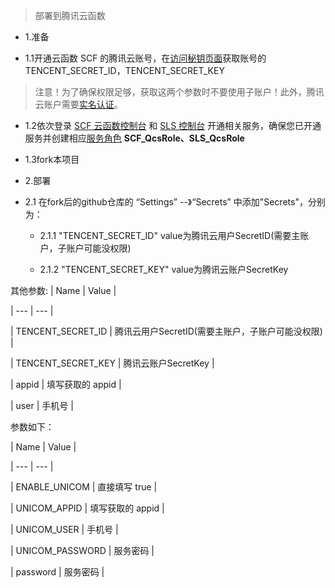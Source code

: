 > 部署到腾讯云函数

* 1.准备

* 1.1开通云函数 SCF 的腾讯云账号，在[访问秘钥页面](https://console.cloud.tencent.com/cam/capi)获取账号的 TENCENT_SECRET_ID，TENCENT_SECRET_KEY

> 注意！为了确保权限足够，获取这两个参数时不要使用子账户！此外，腾讯云账户需要[实名认证](https://console.cloud.tencent.com/developer/auth)。

* 1.2依次登录 [SCF 云函数控制台](https://console.cloud.tencent.com/scf) 和 [SLS 控制台](https://console.cloud.tencent.com/sls) 开通相关服务，确保您已开通服务并创建相应[服务角色](https://console.cloud.tencent.com/cam/role) **SCF_QcsRole、SLS_QcsRole**

* 1.3fork本项目

* 2.部署

*  2.1 在fork后的github仓库的 “Settings” --》“Secrets” 中添加"Secrets"，分别为：

    *  2.1.1 "TENCENT_SECRET_ID"           value为腾讯云用户SecretID(需要主账户，子账户可能没权限)

    *  2.1.2 "TENCENT_SECRET_KEY"          value为腾讯云账户SecretKey
    
其他参数:
|  Name | Value  |

| --- | --- |

| TENCENT_SECRET_ID | 腾讯云用户SecretID(需要主账户，子账户可能没权限) |

| TENCENT_SECRET_KEY | 腾讯云账户SecretKey |

| appid  | 填写获取的 appid |

| user  | 手机号 |

 参数如下：  

|  Name | Value  |

|  --- | --- |

| ENABLE_UNICOM  | 直接填写 true |

| UNICOM_APPID  | 填写获取的 appid |

| UNICOM_USER  | 手机号 |

| UNICOM_PASSWORD  | 服务密码 |

| password  | 服务密码 |
